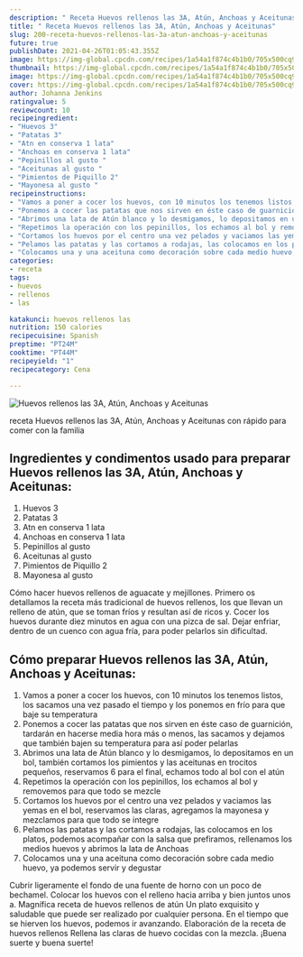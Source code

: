 ```yaml
---
description: " Receta Huevos rellenos las 3A, Atún, Anchoas y Aceitunas"
title: " Receta Huevos rellenos las 3A, Atún, Anchoas y Aceitunas"
slug: 200-receta-huevos-rellenos-las-3a-atun-anchoas-y-aceitunas
future: true
publishDate: 2021-04-26T01:05:43.355Z
image: https://img-global.cpcdn.com/recipes/1a54a1f874c4b1b0/705x500cq90/huevos-rellenos-las-3a-atun-anchoas-y-aceitunas-foto-principal.jpg
thumbnail: https://img-global.cpcdn.com/recipes/1a54a1f874c4b1b0/705x500cq90/huevos-rellenos-las-3a-atun-anchoas-y-aceitunas-foto-principal.jpg
image: https://img-global.cpcdn.com/recipes/1a54a1f874c4b1b0/705x500cq90/huevos-rellenos-las-3a-atun-anchoas-y-aceitunas-foto-principal.jpg
cover: https://img-global.cpcdn.com/recipes/1a54a1f874c4b1b0/705x500cq90/huevos-rellenos-las-3a-atun-anchoas-y-aceitunas-foto-principal.jpg
author: Johanna Jenkins
ratingvalue: 5
reviewcount: 10
recipeingredient:
- "Huevos 3"
- "Patatas 3"
- "Atn en conserva 1 lata"
- "Anchoas en conserva 1 lata"
- "Pepinillos al gusto "
- "Aceitunas al gusto "
- "Pimientos de Piquillo 2"
- "Mayonesa al gusto "
recipeinstructions:
- "Vamos a poner a cocer los huevos, con 10 minutos los tenemos listos, los sacamos una vez pasado el tiempo y los ponemos en frío para que baje su temperatura"
- "Ponemos a cocer las patatas que nos sirven en éste caso de guarnición, tardarán en hacerse media hora más o menos, las sacamos y dejamos que también bajen su temperatura para así poder pelarlas"
- "Abrimos una lata de Atún blanco y lo desmigamos, lo depositamos en un bol, también cortamos los pimientos y las aceitunas en trocitos pequeños, reservamos 6 para el final, echamos todo al bol con el atún"
- "Repetimos la operación con los pepinillos, los echamos al bol y removemos para que todo se mezcle"
- "Cortamos los huevos por el centro una vez pelados y vaciamos las yemas en el bol, reservamos las claras, agregamos la mayonesa y mezclamos para que todo se integre"
- "Pelamos las patatas y las cortamos a rodajas, las colocamos en los platos, podemos acompañar con la salsa que prefiramos, rellenamos los medios huevos y abrimos la lata de Anchoas"
- "Colocamos una y una aceituna como decoración sobre cada medio huevo, ya podemos servir y degustar"
categories:
- receta
tags:
- huevos
- rellenos
- las

katakunci: huevos rellenos las 
nutrition: 150 calories
recipecuisine: Spanish
preptime: "PT24M"
cooktime: "PT44M"
recipeyield: "1"
recipecategory: Cena

---
```



![Huevos rellenos las 3A, Atún, Anchoas y Aceitunas](https://img-global.cpcdn.com/recipes/1a54a1f874c4b1b0/705x500cq90/huevos-rellenos-las-3a-atun-anchoas-y-aceitunas-foto-principal.jpg)

receta Huevos rellenos las 3A, Atún, Anchoas y Aceitunas con rápido para comer con la familia

<!--inarticleads1-->

## Ingredientes y condimentos usado para preparar Huevos rellenos las 3A, Atún, Anchoas y Aceitunas:

1. Huevos 3
1. Patatas 3
1. Atn en conserva 1 lata
1. Anchoas en conserva 1 lata
1. Pepinillos al gusto 
1. Aceitunas al gusto 
1. Pimientos de Piquillo 2
1. Mayonesa al gusto 

Cómo hacer huevos rellenos de aguacate y mejillones. Primero os detallamos la receta más tradicional de huevos rellenos, los que llevan un relleno de atún, que se toman fríos y resultan así de ricos y. Cocer los huevos durante diez minutos en agua con una pizca de sal. Dejar enfriar, dentro de un cuenco con agua fría, para poder pelarlos sin dificultad. 

<!--inarticleads2-->

## Cómo preparar Huevos rellenos las 3A, Atún, Anchoas y Aceitunas:

1. Vamos a poner a cocer los huevos, con 10 minutos los tenemos listos, los sacamos una vez pasado el tiempo y los ponemos en frío para que baje su temperatura
1. Ponemos a cocer las patatas que nos sirven en éste caso de guarnición, tardarán en hacerse media hora más o menos, las sacamos y dejamos que también bajen su temperatura para así poder pelarlas
1. Abrimos una lata de Atún blanco y lo desmigamos, lo depositamos en un bol, también cortamos los pimientos y las aceitunas en trocitos pequeños, reservamos 6 para el final, echamos todo al bol con el atún
1. Repetimos la operación con los pepinillos, los echamos al bol y removemos para que todo se mezcle
1. Cortamos los huevos por el centro una vez pelados y vaciamos las yemas en el bol, reservamos las claras, agregamos la mayonesa y mezclamos para que todo se integre
1. Pelamos las patatas y las cortamos a rodajas, las colocamos en los platos, podemos acompañar con la salsa que prefiramos, rellenamos los medios huevos y abrimos la lata de Anchoas
1. Colocamos una y una aceituna como decoración sobre cada medio huevo, ya podemos servir y degustar


Cubrir ligeramente el fondo de una fuente de horno con un poco de bechamel. Colocar los huevos con el relleno hacia arriba y bien juntos unos a. Magnífica receta de huevos rellenos de atún Un plato exquisito y saludable que puede ser realizado por cualquier persona. En el tiempo que se hierven los huevos, podemos ir avanzando. Elaboración de la receta de huevos rellenos Rellena las claras de huevo cocidas con la mezcla. 
¡Buena suerte y buena suerte!

